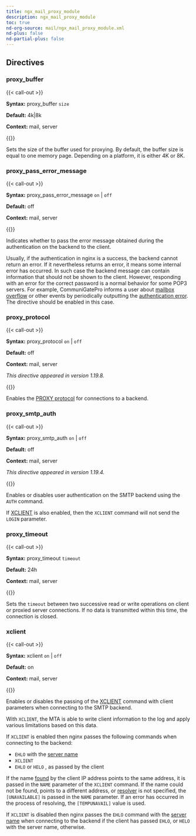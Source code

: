 ```yaml
---
title: ngx_mail_proxy_module
description: ngx_mail_proxy_module
toc: true
nd-org-source: mail/ngx_mail_proxy_module.xml
nd-plus: false
nd-partial-plus: false
---
```



<!--
      ********************************************************************************
      🛑 WARNING: AUTOGENERATED FILE - DO NOT EDIT 🛑 This Markdown file was
      automatically generated from the source XML documentation. Any manual
      changes made directly to this file will be overwritten. To request or
      suggest changes, please edit the source XML files instead.
      https://github.com/nginx/nginx.org/tree/main/xml/en
      ********************************************************************************
      -->

## Directives

### proxy_buffer

{{< call-out >}}

**Syntax:** proxy_buffer `size`

**Default:** 4k|8k

**Context:** mail, server


{{</call-out>}}


Sets the size of the buffer used for proxying.
By default, the buffer size is equal to one memory page.
Depending on a platform, it is either 4K or 8K.
### proxy_pass_error_message

{{< call-out >}}

**Syntax:** proxy_pass_error_message `on` | `off`

**Default:** off

**Context:** mail, server


{{</call-out>}}


Indicates whether to pass the error message obtained during
the authentication on the backend to the client.

Usually, if the authentication in nginx is a success,
the backend cannot return an error.
If it nevertheless returns an error,
it means some internal error has occurred.
In such case the backend message can contain information
that should not be shown to the client.
However, responding with an error for the correct password
is a normal behavior for some POP3 servers.
For example, CommuniGatePro informs a user about
[mailbox
overflow](http://www.stalker.com/CommuniGatePro/Alerts.html#Quota) or other events by periodically outputting the
[authentication
error](http://www.stalker.com/CommuniGatePro/POP.html#Alerts).
The directive should be enabled in this case.
### proxy_protocol

{{< call-out >}}

**Syntax:** proxy_protocol `on` | `off`

**Default:** off

**Context:** mail, server

_This directive appeared in version 1.19.8._


{{</call-out>}}


Enables the
[PROXY
protocol](http://www.haproxy.org/download/1.8/doc/proxy-protocol.txt) for connections to a backend.
### proxy_smtp_auth

{{< call-out >}}

**Syntax:** proxy_smtp_auth `on` | `off`

**Default:** off

**Context:** mail, server

_This directive appeared in version 1.19.4._


{{</call-out>}}


Enables or disables user authentication on the SMTP backend
using the `AUTH` command.

If [XCLIENT](#xclient) is also enabled,
then the `XCLIENT` command will not send
the `LOGIN` parameter.
### proxy_timeout

{{< call-out >}}

**Syntax:** proxy_timeout `timeout`

**Default:** 24h

**Context:** mail, server


{{</call-out>}}


Sets the `timeout` between two successive
read or write operations on client or proxied server connections.
If no data is transmitted within this time, the connection is closed.
### xclient

{{< call-out >}}

**Syntax:** xclient `on` | `off`

**Default:** on

**Context:** mail, server


{{</call-out>}}


Enables or disables the passing of the
[XCLIENT](http://www.postfix.org/XCLIENT_README.html)
command with client parameters when connecting to the SMTP backend.

With `XCLIENT`, the MTA is able to write client information
to the log and apply various limitations based on this data.

If `XCLIENT` is enabled
then nginx passes the following commands when connecting to the backend:

- `EHLO` with the [server name](/nginx/module-reference/mail/ngx_mail_core_module#server_name)
- `XCLIENT`
- `EHLO` or `HELO` , as passed by the client


If the name
[found](/nginx/module-reference/mail/ngx_mail_core_module#resolver)
by the client IP address points to the same address,
it is passed in the `NAME` parameter
of the `XCLIENT` command.
If the name could not be found, points to a different address,
or [resolver](/nginx/module-reference/mail/ngx_mail_core_module#resolver) is not specified,
the `[UNAVAILABLE]` is passed
in the `NAME` parameter.
If an error has occurred in the process of resolving,
the `[TEMPUNAVAIL]` value is used.

If `XCLIENT` is disabled
then nginx passes the `EHLO` command with the
[server name](/nginx/module-reference/mail/ngx_mail_core_module#server_name)
when connecting to the backend if the client has passed
`EHLO`,
or `HELO` with the server name, otherwise.
